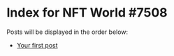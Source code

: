 # Index for NFT World #7508
Posts will be displayed in the order below:

- [Your first post](./001-first.md)

